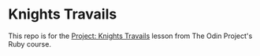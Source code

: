 # Knights Travails

This repo is for the [Project: Knights Travails](https://www.theodinproject.com/lessons/ruby-knights-travails) lesson from The Odin Project's Ruby course.
